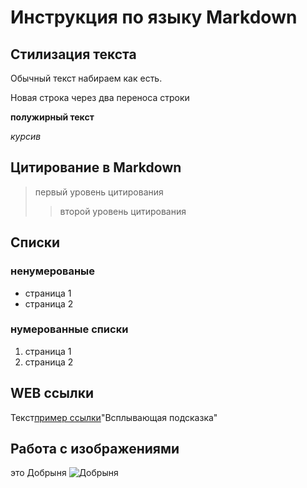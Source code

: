 # Инструкция по языку Markdown

## Стилизация текста

Обычный текст набираем как есть.

Новая строка через два переноса  строки

**полужирный текст**

*курсив*

## Цитирование в Markdown
> первый уровень цитирования
>> второй уровень цитирования

## Списки
### ненумерованые
* страница 1
* страница 2

### нумерованные списки
1. страница 1
2. страница 2

## WEB ссылки
Текст[пример ссылки](http.example.com)"Всплывающая подсказка"

## Работа с  изображениями
это Добрыня
![Добрыня](dobr.jpg)





